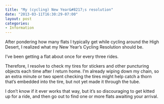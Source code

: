 ```yaml
---
title: "My (cycling) New Year&#8217;s resolution"
date: "2013-03-11T16:30:29-07:00"
layout: post
categories:
- Information
---
```


After pondering how many flats I typically get while cycling around the High Desert, I realized what my New Year’s Cycling Resolution should be.  
  
I’ve been getting a flat about once for every three rides.

Therefore, I resolve to check my tires for stickers and other puncturing objects each time after I return home. I’m already wiping down my chain, so an extra minute or two spent checking the tires might help catch a thorn that’s embedded into the tire, but not yet made it through the tube.

I don’t know if it ever works that way, but it’s so discouraging to get kitted up for a ride, and then go out to find one or more flats awaiting your arrival.